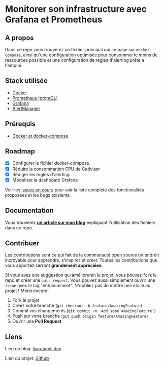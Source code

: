 # Monitorer son infrastructure avec Grafana et Prometheus

<div id="top"></div>


<!-- ABOUT THE PROJECT -->
## A propos
Dans ce repo vous trouverez un fichier principal qui se base sur `docker-compose`, ainsi qu'une configuration optimisée pour consommer le moins de ressources possible et une configuration de regles d'alerting prête a l'emploi.

## Stack utilisée
* [Docker](https://www.docker.com/)
* [Prometheus (promQL)](https://prometheus.io/)
* [Grafana](https://grafana.com/)
* [AlertManager](https://prometheus.io/docs/alerting/latest/alertmanager/)

## Prérequis
* [Docker et docker-compose](https://docs.docker.com/engine/install/)


<!-- ROADMAP -->
## Roadmap

- [x] Configurer le fichier docker-compose.
- [x] Réduire la consommation CPU de Cadvisor
- [x] Rédiger les regles d'alerting
- [x] Modeliser le dashboard Grafana

Voir les [issues en cours](https://github.com/jerome-karabenli/infra_monitoring_grafana_prometheus/issues) pour voir la liste complete des fonctionalités proposées et les bugs existants.


<!-- HOW TO -->
## Documentation
Vous trouverez [__un article sur mon blog__](https://jkarabenli.dev/posts/infra_monitoring_grafana_prometheus/) expliquant l'utilisation des fichiers dans ce repo. 

<!-- CONTRIBUTING -->
## Contribuer

Les contributions sont ce qui fait de la communauté open source un endroit incroyable pour apprendre, s'inspirer et créer. Toutes les contributions que vous apportez serront __grandement appréciées__.

Si vous avez une suggestion qui améliorerait le projet, vous pouvez `fork` le repo et créer une `pull request`. Vous pouvez aussi simplement ouvrir une `issue` avec le tag "enhancement".
N'oubliez pas de mettre une étoile au projet ! Merci encore!


1. Fork le projet
2. Créez votre branche (`git checkout -b feature/AmazingFeature`)
3. Commit vos changements (`git commit -m 'Add some AmazingFeature'`)
4. Push sur votre branche (`git push origin feature/AmazingFeature`)
5. Ouvrir une __Pull Request__


<!-- CONTACT -->
## Liens

Lien du blog: [jkarabenli.dev](https://jkarabenli.dev/posts)

Lien du projet: [Github](https://github.com/jerome-karabenli/infra_monitoring_grafana_prometheus)